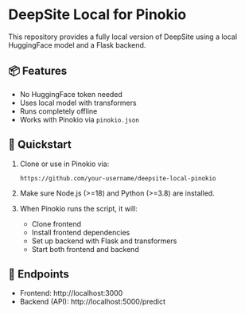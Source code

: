 # DeepSite Local for Pinokio

This repository provides a fully local version of DeepSite using a local HuggingFace model and a Flask backend.

## 📦 Features

- No HuggingFace token needed
- Uses local model with transformers
- Runs completely offline
- Works with Pinokio via `pinokio.json`

## 🚀 Quickstart

1. Clone or use in Pinokio via:
   ```
   https://github.com/your-username/deepsite-local-pinokio
   ```

2. Make sure Node.js (>=18) and Python (>=3.8) are installed.

3. When Pinokio runs the script, it will:
   - Clone frontend
   - Install frontend dependencies
   - Set up backend with Flask and transformers
   - Start both frontend and backend

## 📡 Endpoints

- Frontend: http://localhost:3000
- Backend (API): http://localhost:5000/predict
